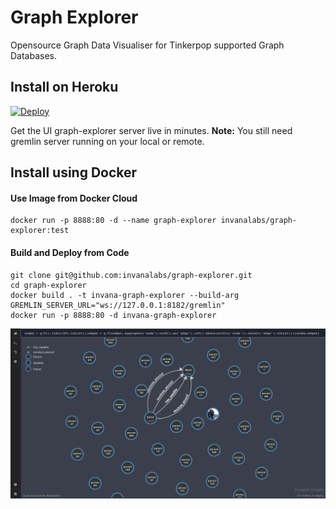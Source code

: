 # Graph Explorer

Opensource Graph Data Visualiser for Tinkerpop supported Graph Databases.


## Install on Heroku

[![Deploy](https://www.herokucdn.com/deploy/button.svg)](https://heroku.com/deploy?template=https://github.com/invanalabs/graph-explorer/tree/master)

Get the UI graph-explorer server live in minutes. 
**Note:** You still need gremlin server running on your local or remote.
 
## Install using Docker

#### Use Image from Docker Cloud

```shell script
docker run -p 8888:80 -d --name graph-explorer invanalabs/graph-explorer:test
```

#### Build and Deploy from Code
```shell script
git clone git@github.com:invanalabs/graph-explorer.git
cd graph-explorer
docker build . -t invana-graph-explorer --build-arg GREMLIN_SERVER_URL="ws://127.0.0.1:8182/gremlin"
docker run -p 8888:80 -d invana-graph-explorer
```

![screenshot](./screenshot.png)
